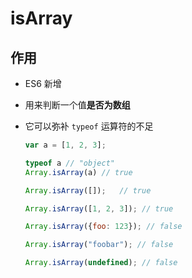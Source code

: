# isArray

## 作用

- ES6 新增

- 用来判断一个值**是否为数组**

- 它可以弥补 `typeof` 运算符的不足

    ```js
    var a = [1, 2, 3];

    typeof a // "object"
    Array.isArray(a) // true
    ```

    ```js
    Array.isArray([]);   // true
    ```

    ```js
    Array.isArray([1, 2, 3]); // true

    Array.isArray({foo: 123}); // false

    Array.isArray("foobar"); // false

    Array.isArray(undefined); // false
    ```

